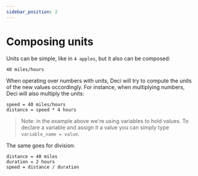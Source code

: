 ```yaml
---
sidebar_position: 2
---
```


# Composing units

Units can be simple, like in `4 apples`, but it also can be composed:

```deci live
40 miles/hours
```

When operating over numbers with units, Deci will try to compute the units of the new values occordingly. For instance, when multiplying numbers, Deci will also multiply the units:

```deci live
speed = 40 miles/hours
distance = speed * 4 hours
```

> Note: in the example above we're using variables to hold values.
> To declare a variable and assign it a value you can simply type `variable_name = value`.

The same goes for division:

```deci live
distance = 40 miles
duration = 2 hours
speed = distance / duration
```
